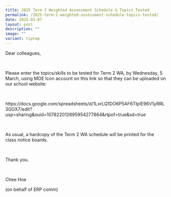 ```yaml
---
title: 2025 Term 2 Weighted Assessment Schedule & Topics Tested
permalink: /2025-term-2-weighted-assessment-schedule-topics-tested/
date: 2025-03-07
layout: post
description: ""
image: ""
variant: tiptap
---
```

<p>Dear colleagues,</p>
<p>&nbsp;</p>
<p>Please enter the topics/skills to be tested for Term 2 WA, by Wednesday,
5 March, using MOE Icon account on this link so that they can be uploaded
on our school website:</p>
<p>&nbsp;</p>
<p><a rel="noopener noreferrer nofollow" target="_blank">https://docs.google.com/spreadsheets/d/1LxrLQ1DO6P5AF6TlpIE96V1yRRL3GGX7/edit?usp=sharing&amp;ouid=107822012695954277864&amp;rtpof=true&amp;sd=true</a>
</p>
<p>&nbsp;</p>
<p>As usual, a hardcopy of the Term 2 WA schedule will be printed for the
class notice boards.</p>
<p>&nbsp;</p>
<p>Thank you.</p>
<p>&nbsp;</p>
<p>Chee Hoe</p>
<p>(on behalf of ERP comm)</p>